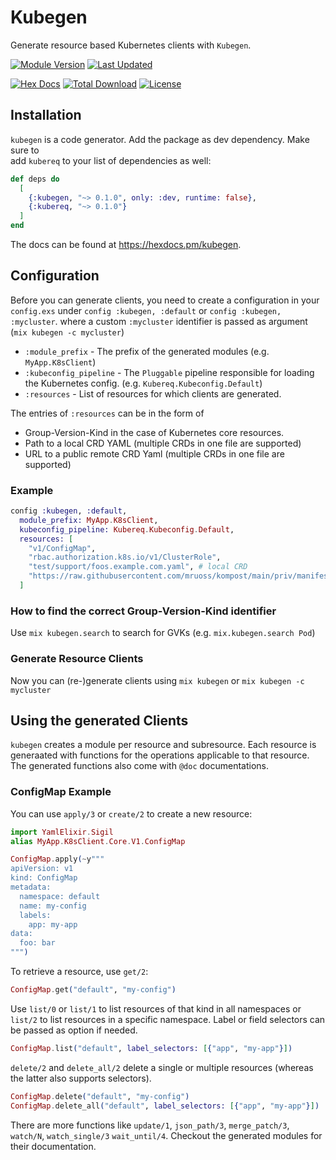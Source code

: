 # Kubegen

Generate resource based Kubernetes clients with `Kubegen`.

[![Module Version](https://img.shields.io/hexpm/v/kubegen.svg)](https://hex.pm/packages/kubegen)
[![Last Updated](https://img.shields.io/github/last-commit/mruoss/kubegen.svg)](https://github.com/mruoss/kubegen/commits/main)

[![Hex Docs](https://img.shields.io/badge/hex-docs-lightgreen.svg)](https://hexdocs.pm/kubegen/)
[![Total Download](https://img.shields.io/hexpm/dt/kubegen.svg)](https://hex.pm/packages/kubegen)
[![License](https://img.shields.io/hexpm/l/kubegen.svg)](https://github.com/mruoss/kubegen/blob/main/LICENSE.md)

## Installation

`kubegen` is a code generator. Add the package as dev dependency. Make sure to  
add `kubereq` to your list of dependencies as well:

```elixir
def deps do
  [
    {:kubegen, "~> 0.1.0", only: :dev, runtime: false},
    {:kubereq, "~> 0.1.0"}
  ]
end
```

The docs can be found at <https://hexdocs.pm/kubegen>.

## Configuration

Before you can generate clients, you need to create a configuration in your
`config.exs` under `config :kubegen, :default` or `config :kubegen, :mycluster`.
where a custom `:mycluster` identifier is passed as argument
(`mix kubegen -c mycluster`)

- `:module_prefix` - The prefix of the generated modules (e.g. `MyApp.K8sClient`)
- `:kubeconfig_pipeline` - The `Pluggable` pipeline responsible for loading the Kubernetes config. (e.g. `Kubereq.Kubeconfig.Default`)
- `:resources` - List of resources for which clients are generated.

The entries of `:resources` can be in the form of

- Group-Version-Kind in the case of Kubernetes core resources.
- Path to a local CRD YAML (multiple CRDs in one file are supported)
- URL to a public remote CRD Yaml (multiple CRDs in one file are supported)

### Example

```ex
config :kubegen, :default,
  module_prefix: MyApp.K8sClient,
  kubeconfig_pipeline: Kubereq.Kubeconfig.Default,
  resources: [
    "v1/ConfigMap",
    "rbac.authorization.k8s.io/v1/ClusterRole",
    "test/support/foos.example.com.yaml", # local CRD
    "https://raw.githubusercontent.com/mruoss/kompost/main/priv/manifest/postgresdatabase.crd.yaml" # public remote CRD
  ]
```

### How to find the correct Group-Version-Kind identifier

Use `mix kubegen.search` to search for GVKs (e.g. `mix.kubegen.search Pod`)

### Generate Resource Clients

Now you can (re-)generate clients using `mix kubegen` or `mix kubegen -c mycluster`

## Using the generated Clients

`kubegen` creates a module per resource and subresource. Each resource is
generaated with functions for the operations applicable to that resource. The
generated functions also come with `@doc` documentations.

### ConfigMap Example

You can use `apply/3` or `create/2` to create a new resource:

```ex
import YamlElixir.Sigil
alias MyApp.K8sClient.Core.V1.ConfigMap

ConfigMap.apply(~y"""
apiVersion: v1
kind: ConfigMap
metadata:
  namespace: default
  name: my-config
  labels:
    app: my-app
data:
  foo: bar
""")
```

To retrieve a resource, use `get/2`:

```ex
ConfigMap.get("default", "my-config")
```

Use `list/0` or `list/1` to list resources of that kind in all namespaces or
`list/2` to list resources in a specific namespace. Label or field selectors can
be passed as option if needed.

```ex
ConfigMap.list("default", label_selectors: [{"app", "my-app"}])
```

`delete/2` and `delete_all/2` delete a single or multiple resources (whereas the
latter also supports selectors).

```ex
ConfigMap.delete("default", "my-config")
ConfigMap.delete_all("default", label_selectors: [{"app", "my-app"}])
```

There are more functions like `update/1`, `json_path/3`, `merge_patch/3`,
`watch/N`, `watch_single/3` `wait_until/4`. Checkout the generated modules for
their documentation.
